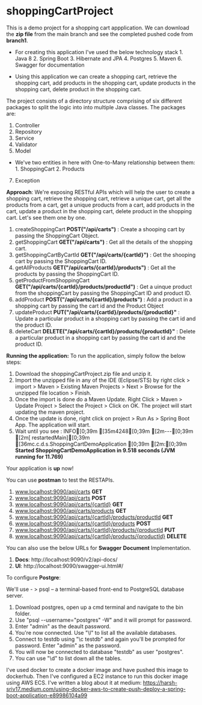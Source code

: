 # shoppingCartProject

This is a demo project for a shopping cart appplication. We can download the **zip file** from the main branch and see the completed pushed code from **branch1**.
* For creating this application I've used the below technology stack
        1. Java 8
        2. Spring Boot
        3. Hibernate and JPA
        4. Postgres
        5. Maven
        6. Swagger for documentation

* Using this application we can create a shopping cart, retrieve the shopping cart, add products in the shopping cart, update products in the shopping cart, delete product in the shopping cart. 

The project consists of a directory structure comprising of six different packages to split the logic into into multiple Java classes. The packages are:
1) Controller
2) Repository
3) Service
4) Validator
5) Model 
* We've two entities in here with One-to-Many relationship between them:
        1. ShoppingCart
        2. Products
7) Exception

**Approach**: We're exposing RESTful APIs which will help the user to create a shopping cart, retrieve the shopping cart, retrieve a unique cart, get all the products from a cart, get a unique products from a cart, add products in the cart, update a product in the shopping cart, delete product in the shopping cart. Let's see them one by one.

1) createShoppingCart **POST("/api/carts")** : Create a shooping cart by passing the ShoppingCart Object.
2) getShoppingCart **GET("/api/carts")** : Get all the details of the shopping cart.
3) getShoppingCartByCartId **GET("/api/carts/{cartId}")** : Get the shooping cart by passing the ShoppingCart ID.
4) getAllProducts **GET("/api/carts/{cartId}/products")** : Get all the products by passing the ShoppingCart ID.
5) getProductFromShoppingCart **GET("/api/carts/{cartId}/products/productId")** : Get a uinque product from the shoppingCart by passing the ShoppingCart ID and product ID.
6) addProduct **POST("/api/carts/{cartId}/products")** : Add a product in a shopping cart by passing the cart id and the Product Object
7) updateProduct **PUT("/api/carts/{cartId}/products/{productId}"** : Update a particular product in a shopping cart by passing the cart id and the product ID.
8) deleteCart **DELETE("/api/carts/{cartId}/products/{productId}"** : Delete a particular product in a shopping cart by passing the cart id and the product ID.

**Running the application:** To run the application, simply follow the below steps:
1) Download the shoppingCartProject.zip file and unzip it.
2) Import the unzipped file in any of the IDE (Eclipse/STS) by right click > import > Maven > Existing Maven Projects > Next > Browse for the unzipped file location > Finish.
3) Once the import is done do a Maven Update. Right Click > Maven > Update Project > Select the Project > Click on OK. The project will start updating the maven project.
4) Once the update is done, right click on project > Run As > Spring Boot App. The application will start.
5) Wait until you see :
INFO[0;39m [35m4248[0;39m [2m---[0;39m [2m[  restartedMain][0;39m [36mc.c.d.s.ShoppingCartDemoApplication     [0;39m [2m:[0;39m **Started ShoppingCartDemoApplication in 9.518 seconds (JVM running for 11.769)**

Your application is **up** now!

You can use **postman** to test the RESTAPIs.
1) www.localhost:9090/api/carts **GET**
2) www.localhost:9090/api/carts **POST**
3) www.localhost:9090/api/carts/{cartId} **GET**
4) www.localhost:9090/api/carts/products **GET**
5) www.localhost:9090/api/carts/{cartId}/products/productId **GET**
6) www.localhost:9090/api/carts/{cartId}/products **POST**
7) www.localhost:9090/api/carts/{cartId}/products/{productId **PUT**
8) www.localhost:9090/api/carts/{cartId}/products/{productId} **DELETE**

You can also use the below URLs for **Swagger** **Document** Implementation.
1) **Docs**: http://localhost:9090/v2/api-docs/
2) **UI**:   http://localhost:9090/swagger-ui.html#/

To configure **Postgre**:

We'll use - > psql – a terminal-based front-end to PostgreSQL database server.
1) Download postgres, open up a cmd terminal and navigate to the bin folder.
2) Use "psql --username="postgres" -W" and it will prompt for password.
3) Enter "admin" as the deault password.
4) You're now connected. Use "\l" to list all the available databases.
5) Connect to testdb using "\c testdb" and again you'll be prompted for password. Enter "admin" as the password.
6) You will now be connected to database "testdb" as user "postgres".
7) You can use "\d" to list down all the tables.

I've used docker to create a docker image and have pushed this image to dockerhub. Then I've configured a EC2 instance to run this docker image using AWS ECS. I've written a blog about it at medium: 
https://harsh-sriv17.medium.com/using-docker-aws-to-create-push-deploy-a-spring-boot-application-e89986104a99

